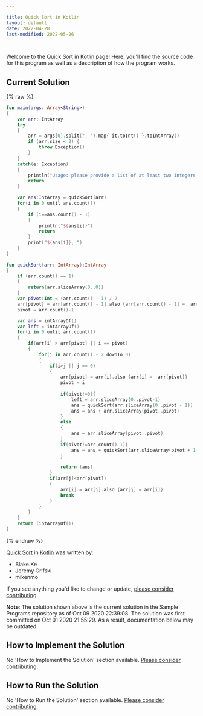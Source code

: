 ```yaml
---

title: Quick Sort in Kotlin
layout: default
date: 2022-04-28
last-modified: 2022-05-26

---
```


Welcome to the [Quick Sort](https://sampleprograms.io/projects/quick-sort) in [Kotlin](https://sampleprograms.io/languages/kotlin) page! Here, you'll find the source code for this program as well as a description of how the program works.

## Current Solution

{% raw %}

```kotlin
fun main(args: Array<String>) 
{
    var arr: IntArray
    try
    {
        arr = args[0].split(", ").map{ it.toInt() }.toIntArray()
        if (arr.size < 2) {
            throw Exception()
        }
    }
    catch(e: Exception)
    {
        println("Usage: please provide a list of at least two integers to sort in the format \"1, 2, 3, 4, 5\"")
        return
    }

    var ans:IntArray = quickSort(arr)
    for(i in 0 until ans.count())
    {
        if (i==ans.count() - 1)
        {
            println("${ans[i]}")
            return
        }
        print("${ans[i]}, ")
    }
}

fun quickSort(arr: IntArray):IntArray
{
    if (arr.count() == 1)
    {
        return(arr.sliceArray(0..0))
    }
    var pivot:Int = (arr.count() - 1) / 2 
    arr[pivot] = arr[arr.count() - 1].also {arr[arr.count() - 1] =  arr[pivot]}
    pivot = arr.count()-1

    var ans = intArrayOf()
    var left = intArrayOf()
    for(i in 0 until arr.count())
    {
        if(arr[i] > arr[pivot] || i == pivot)
        {
            for(j in arr.count() - 2 downTo 0)
            {
                if(i>j || j == 0)
                {
                    arr[pivot] = arr[i].also {arr[i] =  arr[pivot]}
                    pivot = i
                    
                    if(pivot!=0){
                        left = arr.sliceArray(0..pivot-1)
                        ans = quickSort(arr.sliceArray(0..pivot - 1))
                        ans = ans + arr.sliceArray(pivot..pivot)
                    }
                    else
                    {
                        ans = arr.sliceArray(pivot..pivot)
                    }
                    if(pivot!=arr.count()-1){
                        ans = ans + quickSort(arr.sliceArray(pivot + 1..arr.count() - 1))
                    }
                    
                    return (ans)
                }
                if(arr[j]<arr[pivot])
                {
                    arr[i] = arr[j].also {arr[j] = arr[i]}
                    break
                }
            }
        }
    }
    return (intArrayOf())
}
```

{% endraw %}

[Quick Sort](https://sampleprograms.io/projects/quick-sort) in [Kotlin](https://sampleprograms.io/languages/kotlin) was written by:

- Blake.Ke
- Jeremy Grifski
- mikenmo

If you see anything you'd like to change or update, [please consider contributing](https://github.com/TheRenegadeCoder/sample-programs).

**Note**: The solution shown above is the current solution in the Sample Programs repository as of Oct 09 2020 22:39:08. The solution was first committed on Oct 01 2020 21:55:29. As a result, documentation below may be outdated.

## How to Implement the Solution

No 'How to Implement the Solution' section available. [Please consider contributing](https://github.com/TheRenegadeCoder/sample-programs-website).

## How to Run the Solution

No 'How to Run the Solution' section available. [Please consider contributing](https://github.com/TheRenegadeCoder/sample-programs-website).